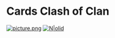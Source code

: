 # Cards Clash of Clan

[![picture.png](https://i.postimg.cc/FHcPSbXf/picture.png)](https://postimg.cc/NKs7qHMY)
[![N|olid](https://user-images.githubusercontent.com/93850511/224512823-2e3f6802-ab1c-472e-885b-c6ee763a219e.png)](https://kamblack66.github.io/cards-clash-of-clan-github.io/)
